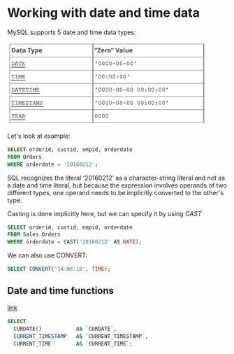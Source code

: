 # Working with date and time data

MySQL supports 5 date and time data types:

![Date types](./images/date_type.png)

Let's look at example:

```sql
SELECT orderid, custid, empid, orderdate
FROM Orders
WHERE orderdate = '20160212';
```

SQL recognizes the literal ‘20160212’ as a character-string literal and not as a date and time literal, but because the expression involves operands of two different types, one operand needs to be implicitly converted to the other's type.

Casting is done implicitly here, but we can specify it by using *CAST*

```sql
SELECT orderid, custid, empid, orderdate
FROM Sales.Orders
WHERE orderdate = CAST('20160212' AS DATE);
```

We can also use CONVERT:

```sql
SELECT CONVERT('14:06:10', TIME);
```

## Date and time functions

[link](https://mariadb.com/kb/en/date-time-functions/)

```sql
SELECT
  CURDATE()           AS `CURDATE`,
  CURRENT_TIMESTAMP   AS `CURRENT_TIMESTAMP`,
  CURRENT_TIME        AS `CURRENT_TIME`;
```
